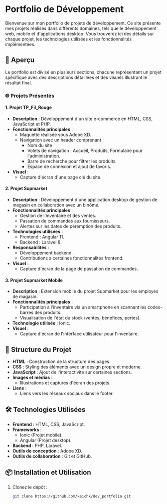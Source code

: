 # Portfolio de Développement

Bienvenue sur mon portfolio de projets de développement. Ce site présente mes projets réalisés dans différents domaines, tels que le développement web, mobile et d'applications desktop. Vous trouverez ici des détails sur chaque projet, les technologies utilisées et les fonctionnalités implémentées.

## 🚀 Aperçu

Le portfolio est divisé en plusieurs sections, chacune représentant un projet spécifique avec des descriptions détaillées et des visuels illustrant le résultat final.

### 🌐 Projets Présentés

#### 1. **Projet TP_Fil_Rouge**
- **Description** : Développement d'un site e-commerce en HTML, CSS, JavaScript et PHP.
- **Fonctionnalités principales** :
  - Maquette réalisée sous Adobe XD.
  - Navigation avec un header comprenant :
    - Nom du site
    - Volets de navigation : Accueil, Produits, Formulaire pour l'administration.
    - Barre de recherche pour filtrer les produits.
    - Espace de connexion et ajout de favoris.
- **Visuel** : 
  - Capture d'écran d'une page clé du site.

#### 2. **Projet Supmarket**
- **Description** : Développement d'une application desktop de gestion de magasin en collaboration avec un binôme.
- **Fonctionnalités principales** :
  - Gestion de l'inventaire et des ventes.
  - Passation de commandes aux fournisseurs.
  - Alertes sur les dates de péremption des produits.
- **Technologies utilisées** :
  - Frontend : Angular 11.
  - Backend : Laravel 8.
- **Responsabilités** :
  - Développement backend.
  - Contributions à certaines fonctionnalités frontend.
- **Visuel** : 
  - Capture d'écran de la page de passation de commandes.

#### 3. **Projet Supmarket Mobile**
- **Description** : Extension mobile du projet Supmarket pour les employés de magasin.
- **Fonctionnalités principales** :
  - Participation à l'inventaire via un smartphone en scannant les codes-barres des produits.
  - Visualisation de l'état du stock (ventes, bénéfices, pertes).
- **Technologie utilisée** : Ionic.
- **Visuel** :
  - Capture d'écran de l'interface utilisateur pour l'inventaire.

## 📄 Structure du Projet

- **HTML** : Construction de la structure des pages.
- **CSS** : Styling des éléments avec un design propre et moderne.
- **JavaScript** : Ajout de l'interactivité sur certaines sections.
- **Images et médias** :
  - Illustrations et captures d'écran des projets.
- **Liens** :
  - Liens vers les réseaux sociaux dans le footer.

## 🛠️ Technologies Utilisées

- **Frontend** : HTML, CSS, JavaScript.
- **Frameworks** :
  - Ionic (Projet mobile).
  - Angular (Projet desktop).
- **Backend** : PHP, Laravel.
- **Outils de conception** : Adobe XD.
- **Outils de collaboration** : Git et GitHub.

## 📦 Installation et Utilisation

1. Clonez le dépôt :
   ```bash
   git clone https://github.com/keichk/dev_portfolio.git


